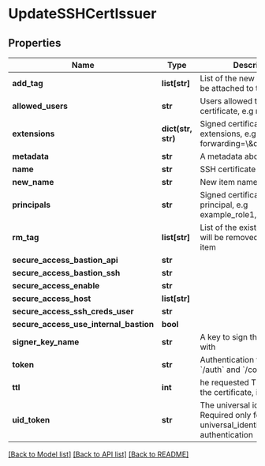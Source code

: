 # UpdateSSHCertIssuer

## Properties
Name | Type | Description | Notes
------------ | ------------- | ------------- | -------------
**add_tag** | **list[str]** | List of the new tags that will be attached to this item | [optional] 
**allowed_users** | **str** | Users allowed to fetch the certificate, e.g root,ubuntu | 
**extensions** | **dict(str, str)** | Signed certificates with extensions, e.g permit-port-forwarding&#x3D;\\\&quot;\\\&quot; | [optional] 
**metadata** | **str** | A metadata about the issuer | [optional] 
**name** | **str** | SSH certificate issuer name | 
**new_name** | **str** | New item name | [optional] 
**principals** | **str** | Signed certificates with principal, e.g example_role1,example_role2 | [optional] 
**rm_tag** | **list[str]** | List of the existent tags that will be removed from this item | [optional] 
**secure_access_bastion_api** | **str** |  | [optional] 
**secure_access_bastion_ssh** | **str** |  | [optional] 
**secure_access_enable** | **str** |  | [optional] 
**secure_access_host** | **list[str]** |  | [optional] 
**secure_access_ssh_creds_user** | **str** |  | [optional] 
**secure_access_use_internal_bastion** | **bool** |  | [optional] 
**signer_key_name** | **str** | A key to sign the certificate with | 
**token** | **str** | Authentication token (see &#x60;/auth&#x60; and &#x60;/configure&#x60;) | [optional] 
**ttl** | **int** | he requested Time To Live for the certificate, in seconds | 
**uid_token** | **str** | The universal identity token, Required only for universal_identity authentication | [optional] 

[[Back to Model list]](../README.md#documentation-for-models) [[Back to API list]](../README.md#documentation-for-api-endpoints) [[Back to README]](../README.md)


